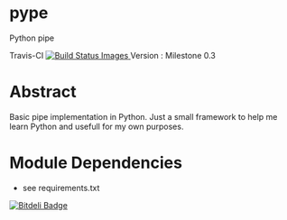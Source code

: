 pype
====

Python pipe

Travis-CI
<a href="https://travis-ci.org/davidfrigola/pype/" target="_blank">
<img src="https://travis-ci.org/davidfrigola/pype.png" data-bindattr-28="28" title="Build Status Images">
</a> Version : Milestone 0.3

Abstract
========

Basic pipe implementation in Python.
Just a small framework to help me learn Python and usefull for my own purposes.

Module Dependencies
===================

 * see requirements.txt


[![Bitdeli Badge](https://d2weczhvl823v0.cloudfront.net/davidfrigola/pype/trend.png)](https://bitdeli.com/free "Bitdeli Badge")

